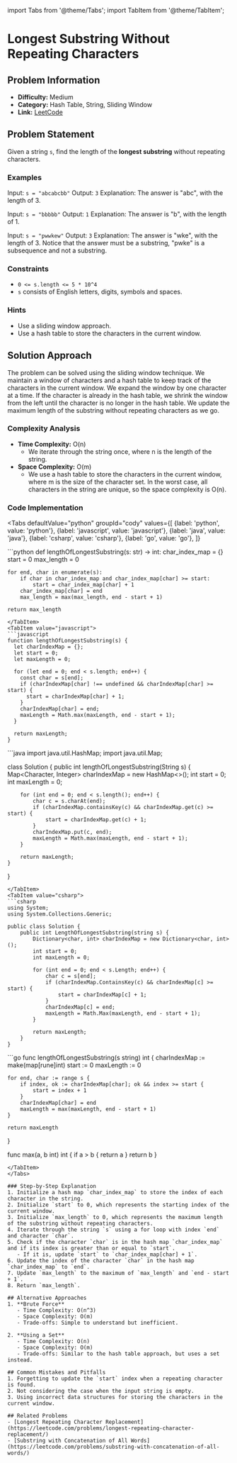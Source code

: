 import Tabs from '@theme/Tabs';
import TabItem from '@theme/TabItem';

# Longest Substring Without Repeating Characters

## Problem Information
- **Difficulty:** Medium
- **Category:** Hash Table, String, Sliding Window
- **Link:** [LeetCode](https://leetcode.com/problems/longest-substring-without-repeating-characters)

## Problem Statement
Given a string `s`, find the length of the **longest substring** without repeating characters.

### Examples
Input: `s = "abcabcbb"`
Output: `3`
Explanation: The answer is "abc", with the length of 3.

Input: `s = "bbbbb"`
Output: `1`
Explanation: The answer is "b", with the length of 1.

Input: `s = "pwwkew"`
Output: `3`
Explanation: The answer is "wke", with the length of 3.
Notice that the answer must be a substring, "pwke" is a subsequence and not a substring.

### Constraints
- `0 <= s.length <= 5 * 10^4`
- `s` consists of English letters, digits, symbols and spaces.

### Hints
- Use a sliding window approach.
- Use a hash table to store the characters in the current window.

## Solution Approach
The problem can be solved using the sliding window technique. We maintain a window of characters and a hash table to keep track of the characters in the current window. We expand the window by one character at a time. If the character is already in the hash table, we shrink the window from the left until the character is no longer in the hash table. We update the maximum length of the substring without repeating characters as we go.

### Complexity Analysis
- **Time Complexity:** O(n)
  - We iterate through the string once, where n is the length of the string.
- **Space Complexity:** O(m)
  - We use a hash table to store the characters in the current window, where m is the size of the character set. In the worst case, all characters in the string are unique, so the space complexity is O(n).

### Code Implementation
<Tabs
  defaultValue="python"
  groupId="cody"
  values={[
    {label: 'python', value: 'python'},
    {label: 'javascript', value: 'javascript'},
    {label: 'java', value: 'java'},
    {label: 'csharp', value: 'csharp'},
    {label: 'go', value: 'go'},
  ]}
>
<TabItem value="python">
```python
def lengthOfLongestSubstring(s: str) -> int:
    char_index_map = {}
    start = 0
    max_length = 0

    for end, char in enumerate(s):
        if char in char_index_map and char_index_map[char] >= start:
            start = char_index_map[char] + 1
        char_index_map[char] = end
        max_length = max(max_length, end - start + 1)

    return max_length
```
</TabItem>
<TabItem value="javascript">
```javascript
function lengthOfLongestSubstring(s) {
  let charIndexMap = {};
  let start = 0;
  let maxLength = 0;

  for (let end = 0; end < s.length; end++) {
    const char = s[end];
    if (charIndexMap[char] !== undefined && charIndexMap[char] >= start) {
      start = charIndexMap[char] + 1;
    }
    charIndexMap[char] = end;
    maxLength = Math.max(maxLength, end - start + 1);
  }

  return maxLength;
}
```
</TabItem>
<TabItem value="java">
```java
import java.util.HashMap;
import java.util.Map;

class Solution {
    public int lengthOfLongestSubstring(String s) {
        Map<Character, Integer> charIndexMap = new HashMap<>();
        int start = 0;
        int maxLength = 0;

        for (int end = 0; end < s.length(); end++) {
            char c = s.charAt(end);
            if (charIndexMap.containsKey(c) && charIndexMap.get(c) >= start) {
                start = charIndexMap.get(c) + 1;
            }
            charIndexMap.put(c, end);
            maxLength = Math.max(maxLength, end - start + 1);
        }

        return maxLength;
    }
}
```
</TabItem>
<TabItem value="csharp">
```csharp
using System;
using System.Collections.Generic;

public class Solution {
    public int LengthOfLongestSubstring(string s) {
        Dictionary<char, int> charIndexMap = new Dictionary<char, int>();
        int start = 0;
        int maxLength = 0;

        for (int end = 0; end < s.Length; end++) {
            char c = s[end];
            if (charIndexMap.ContainsKey(c) && charIndexMap[c] >= start) {
                start = charIndexMap[c] + 1;
            }
            charIndexMap[c] = end;
            maxLength = Math.Max(maxLength, end - start + 1);
        }

        return maxLength;
    }
}
```
</TabItem>
<TabItem value="go">
```go
func lengthOfLongestSubstring(s string) int {
    charIndexMap := make(map[rune]int)
    start := 0
    maxLength := 0

    for end, char := range s {
        if index, ok := charIndexMap[char]; ok && index >= start {
            start = index + 1
        }
        charIndexMap[char] = end
        maxLength = max(maxLength, end - start + 1)
    }

    return maxLength
}

func max(a, b int) int {
    if a > b {
        return a
    }
    return b
}
```
</TabItem>
</Tabs>

### Step-by-Step Explanation
1. Initialize a hash map `char_index_map` to store the index of each character in the string.
2. Initialize `start` to 0, which represents the starting index of the current window.
3. Initialize `max_length` to 0, which represents the maximum length of the substring without repeating characters.
4. Iterate through the string `s` using a for loop with index `end` and character `char`.
5. Check if the character `char` is in the hash map `char_index_map` and if its index is greater than or equal to `start`.
   - If it is, update `start` to `char_index_map[char] + 1`.
6. Update the index of the character `char` in the hash map `char_index_map` to `end`.
7. Update `max_length` to the maximum of `max_length` and `end - start + 1`.
8. Return `max_length`.

## Alternative Approaches
1. **Brute Force**
   - Time Complexity: O(n^3)
   - Space Complexity: O(m)
   - Trade-offs: Simple to understand but inefficient.

2. **Using a Set**
   - Time Complexity: O(n)
   - Space Complexity: O(m)
   - Trade-offs: Similar to the hash table approach, but uses a set instead.

## Common Mistakes and Pitfalls
1. Forgetting to update the `start` index when a repeating character is found.
2. Not considering the case when the input string is empty.
3. Using incorrect data structures for storing the characters in the current window.

## Related Problems
- [Longest Repeating Character Replacement](https://leetcode.com/problems/longest-repeating-character-replacement/)
- [Substring with Concatenation of All Words](https://leetcode.com/problems/substring-with-concatenation-of-all-words/)
